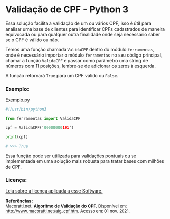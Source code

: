 # Validação de CPF - Python 3 

Essa solução facilita a validação de um ou vários CPF, isso é útil para analisar uma base de clientes para identificar CPFs cadastrados de maneira equivocada ou para qualquer outra finalidade onde seja necessário saber se o CPF é válido ou não. 

Temos uma função chamada ````ValidaCPF```` dentro do módulo ````ferramentas````, onde é necessário importar o módulo ````ferramentas```` no seu código principal, chamar a função ````ValidaCPF```` e passar como parâmetro uma string de números com 11 posições, lembre-se de adicionar os zeros à esquerda. 

A função retornará ````True```` para um CPF válido ou ````False````.

### Exemplo:

[Exemplo.py](Exemplo.py)

```python
#!/usr/bin/python3

from ferramentas import ValidaCPF

cpf = ValidaCPF(‘00000000191’)

print(cpf)

# >>> True
```

Essa função pode ser utilizada para validações pontuais ou se implementada em uma solução mais robusta para tratar bases com milhões de CPF.

### Licença:
[Leia sobre a licença aplicada a esse Software.](LICENSE)

**Referências:**  <br/><font size="2">Macoratti.net, **Algoritmo de Validação do CPF.** Disponível em: <http://www.macoratti.net/alg_cpf.htm>. Acesso em: 01 nov. 2021.  <br/></font>
